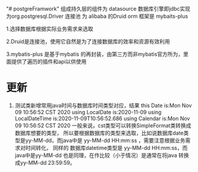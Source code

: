 "# postgreFramwork" 
 组成持久层的组件为 datasource 数据库引擎即jdbc实现为org.postgresql.Driver
 连接池 为 alibaba 的Druid
 orm 框架是 mybaits-plus 
 
1.选择数据库根据实际业务需求来选取

2.Druid是连接池，使用它自然是为了连接数据库的效率和资源有效利用

3.mybatis-plus 是基于mybatis 的再封装，由第三方而非mybatis官方所为，里面提供了遍历的插件和api以供使用


# 更新
1. 测试类新增常用java时间与数据库时间类型对应，结果
this Date is:Mon Nov 09 10:56:52 CST 2020
using LocalDate is:2020-11-09
using LocalDateTime is:2020-11-09T10:56:52.686
using Calendar is:Mon Nov 09 10:56:52 CST 2020
一般来说，cst类型可以转换SimpleFormat类转换成数据库想要的类型，
所以要根据数据库的类型来选取，比如说数据库date类型是yy-MM-dd，而java中是 yy-MM-dd HH:mm:ss ，需要注意根据业务需求对时间转化，
同样的 数据库datetime类型是 yy-MM-dd HH:mm:ss，而java中是yy-MM-dd 也是同理，在作比较（小于情况）是通常在将java 转换成yy-MM-dd 23:59:59。